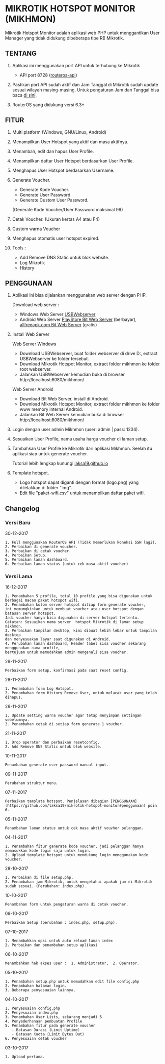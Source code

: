 # MIKROTIK HOTSPOT MONITOR (MIKHMON)
Mikrotik Hotspot Monitor adalah aplikasi web PHP untuk menggantikan User Manager yang tidak didukung dibeberapa tipe RB Mikrotik.

## TENTANG  

1. Aplikasi ini menggunakan port API untuk terhubung ke Mikrotik
    - API port 8728 
      ([routeros-api](https://wiki.mikrotik.com/wiki/API_PHP_class))

2. Pastikan port API sudah aktif dan Jam Tanggal di Mikrotik sudah update sesuai wilayah masing-masing. Untuk pengaturan Jam dan Tanggal bisa baca [di sini](http://www.mikrotik.co.id/artikel_lihat.php?id=55).

3. RouterOS yang didukung versi 6.3+

## FITUR  
1. Multi platform (Windows, GNU/Linux, Android)
2. Menampilkan User Hotspot yang aktif dan masa aktifnya.
3. Menambah, edit dan hapus User Profile.
4. Menampilkan daftar User Hotspot berdasarkan User Profile.
5. Menghapus User Hotspot berdasarkan Username.
6. Generate Voucher.
    - Generate Kode Voucher.
    - Generate User Password.
    - Generate Custom User Password.
    
    (Generate Kode Voucher/User Password maksimal 99)
8. Cetak Voucher. (Ukuran kertas A4 atau F4)
9. Custom warna Voucher
10. Menghapus otomatis user hotspot expired.
10. Tools :
    - Add Remove DNS Static untuk blok website.
    - Log Mikrotik
    - History
    
## PENGGUNAAN  
1. Aplikasi ini bisa dijalankan menggunakan web server dengan PHP.

    Download web server :
    - Windows Web Server [USBWebserver](http://www.usbwebserver.net/downloads/USBWebserver%20v8.6.zip "USBWebserver")
    - Android Web Server [PlayStore Bit Web Server](https://play.google.com/store/apps/details?id=com.andi.serverweb&hl=en "Bit Web Server") (berbayar), [allfreeapk.com Bit Web Server](https://m.allfreeapk.com/search.html?q=bit-web-server-php-mysql-pma "Bit Web Server") (gratis)
    

2. Install Web Server

    Web Server Windows
    - Download USBWebserver, buat folder webserver di drive D:, extract USBWebserver ke folder tersebut.
    - Download Mikrotik Hotspot Monitor, extract folder mikhmon ke folder root webserver.
    - Jalankan USBWebserver kemudian buka di browser http://localhost:8080/mikhmon/
    
    Web Server Android
    - Download Bit Web Server, install di Android.
    - Download Mikrotik Hotspot Monitor, extract folder mikhmon ke folder www memory internal Android.
    - Jalankan Bit Web Server kemudian buka di browser http://localhost:8080/mikhmon/
    
3. Login dengan user admin Mikhmon (user: admin | pass:  1234).

4. Sesuaikan User Profile, nama usaha harga voucher di laman setup.

5. Tambahkan User Profile ke Mikrotik dari aplikasi Mikhmon. Seelah itu aplikasi siap untuk generate voucher.

    Tutorial lebih lengkap kunungi [laksa19.github.io](http://laksa19.github.io/)

6. Template hotspot.
     - Logo hotspot dapat diganti dengan format (logo.png) yang diletakkan di folder "img".
     - Edit file "paket-wifi.csv" untuk menampilkan daftar paket wifi.
     


## Changelog 

### Versi Baru

30-12-2017
    
    1. Full menggunakan RouterOS API (Tidak memerlukan koneksi SSH lagi).
    2. Perbaikan di generate voucher.
    3. Perbaikan di cetak voucher.
    4. Perbaikan Setup.
    5. Perbaikan laman dashboard.
    6. Perbaikan laman status (untuk cek masa aktif voucher)

### Versi Lama

16-12-2017

    1. Penambahan 5 profile, total 10 profile yang bisa digunakan untuk berbagai macam paket hotspot wifi.
    2. Penambahan kolom server hotspot ditiap form generate voucher, 
    ini memungkinkan untuk membuat voucher atau user hotspot dengan batasan server hotspot. 
    Jadi voucher hanya bisa digunakan di server hotspot tertentu. 
    Catatan: Sesuaikan nama server  hotspot Mikrotik di laman setup mikhmon.
    3. Perbaikan tampilan desktop, kini dibuat lebih lebar untuk tampilan desktop 
    dan menyesuakan layar saat digunakan di Android.
    4. Perubahan laman dashboard, Header tabel sisa voucher sekarang menggunakan nama profile, 
    bertujuan untuk memudahkan admin mengenali sisa voucher.

29-11-2017

    Perbaikan form setup, konfirmasi pada saat reset config.

28-11-2017

    1. Penambahan form Log Hotspot.
    2. Penambahan form History Remove User, untuk melacak user yang telah dihapus.

26-11-2017

    1. Update setting warna voucher agar tetap menyimpan settingan sebelumnya.
    2. Penambahan cetak di setiap form generate 1 voucher.
   
21-11-2017

    1. Drop operator dan perbaikan resetconfig.
    2. Add Remove DNS Static untuk blok website.
   
10-11-2017

    Penambahan generate user password manual input. 

09-11-2017

    Perubahan struktur menu.

07-11-2017

    Perbaikan tamplate hotspot. Penjelasan dibagian [PENGGUNAAN](https://github.com/laksa19/mikrotik-hotspot-monitor#penggunaan) poin 6.

05-11-2017

    Penambahan laman status untuk cek masa aktif vouvher pelanggan. 

04-11-2017

    1. Penambahan fitur ganerate kode voucher, jadi pelanggan hanya memasukkan kode login saja untuk login. 
    2. Upload template hotspot untuk mendukung login menggunakan kode voucher.

28-10-2017

    1. Perbaikan di file setup.php.
    2. Penambahan jam Mikrotik, untuk mengetahui apakah jam di Mikrotik sudah sesuai. (Perubahan: index.php).

10-10-2017

    Penambahan form untuk pengaturan warna di cetak voucher. 

09-10-2017

    Perbaikan Setup (perubahan : index.php, setup.php).

07-10-2017

    1. Menambahkan opsi untuk auto reload laman index
    2. Perbaikan dan penambahan setup aplikasi 

06-10-2017

    Menambahkan hak akses user :  1. Administrator,  2. Operator.
   
05-10-2017

    1. Penambahan setup.php untuk memudahkan edit file config.php
    2. Penambahan halaman login.
    3. Beberapa penyesuaian lainnya.  
  
04-10-2017

    1. Penyesuaian config.php
    2. Penyesuaian index.php
    3. Penambahan User Lists, sekarang menjadi 5
    4. Penyederhanaan pembuatan Profile
    5. Penambahan fitur pada generate voucher
       - Batasan Durasi (Limit Uptime)
       - Batasan Kuota (Limit Bytes Out)
    6. Penyesuaian cetak voucher

03-10-2017

    1. Upload pertama.
